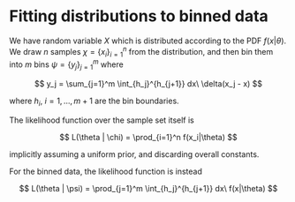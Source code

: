 # Fitting distributions to binned data

We have random variable $X$ which is distributed according to the PDF $f(x|\theta)$. We draw $n$ samples $\chi = \{x_i\}_{i=1}^{n}$ from the distribution, and then bin them into $m$ bins $\psi= \{ y_j \}_{j=1}^m$ where

$$
y_j = \sum_{j=1}^m \int_{h_j}^{h_{j+1}} dx\ \delta(x_j - x)
$$

where $h_i,\ i=1,\dots, m+1$ are the bin boundaries.

The likelihood function over the sample set itself is

$$
L(\theta | \chi) = \prod_{i=1}^n f(x_i|\theta)
$$

implicitly assuming a uniform prior, and discarding overall constants.

For the binned data, the likelihood function is instead

$$
L(\theta | \psi) = \prod_{j=1}^m \int_{h_j}^{h_{j+1}} dx\ f(x|\theta)
$$
<!--stackedit_data:
eyJoaXN0b3J5IjpbLTIwOTE1MDIzNTYsLTc4MDczMzI5OF19
-->